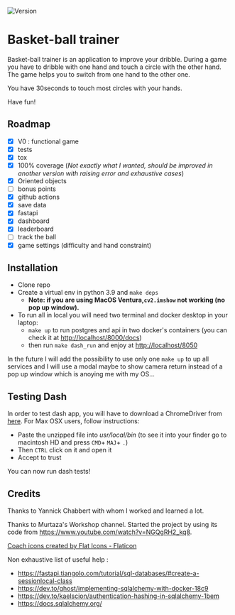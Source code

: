 ![Version](https://img.shields.io/badge/python-3.9-brightgreen)

# Basket-ball trainer

Basket-ball trainer is an application to improve your dribble. During a game you have to dribble with one hand and touch a circle with the other hand. The game helps you to switch from one hand to the other one.

You have 30seconds to touch most circles with your hands.

Have fun!

## Roadmap

- [X] V0 : functional game
- [X] tests
- [X] tox
- [X] 100% coverage (*Not exactly what I wanted, should be improved in another version with raising error and exhaustive cases*)
- [X] Oriented objects
- [ ] bonus points
- [X] github actions
- [X] save data
- [X] fastapi
- [X] dashboard
- [X] leaderboard
- [ ] track the ball
- [X] game settings (difficulty and hand constraint)

## Installation

- Clone repo
- Create a virtual env in python 3.9 and `make deps`
  - **Note: if you are using MacOS Ventura,`cv2.imshow` not working (no pop up window).**
- To run all in local you will need two terminal and docker desktop in your laptop:
  - `make up` to run postgres and api in two docker's containers (you can check it at <http://localhost/8000/docs>)
  - then run `make dash_run` and enjoy at <http://localhost/8050>

In the future I will add the possibility to use only one `make up` to up all services and I will use a modal maybe to show camera return instead of a pop up window which is anoying me with my OS...

## Testing Dash

In order to test dash app, you will have to download a ChromeDriver from [here](https://chromedriver.chromium.org/downloads). For Max OSX users, follow instructions:

- Paste the unzipped file into *usr/local/bin* (to see it into your finder go to macintosh HD and press `CMD`+ `MAJ`+ `.`)
- Then `CTRL` click on it and open it
- Accept to trust

You can now run dash tests!

## Credits

Thanks to Yannick Chabbert with whom I worked and learned a lot.

Thanks to Murtaza's Workshop channel. Started the project by using its code from <https://www.youtube.com/watch?v=NGQgRH2_kq8>.

[Coach icons created by Flat Icons - Flaticon](https://www.flaticon.com/free-icons/coach)

Non exhaustive list of useful help :

- <https://fastapi.tiangolo.com/tutorial/sql-databases/#create-a-sessionlocal-class>
- <https://dev.to/ghost/implementing-sqlalchemy-with-docker-18c9>
- <https://dev.to/kaelscion/authentication-hashing-in-sqlalchemy-1bem>
- <https://docs.sqlalchemy.org/>
